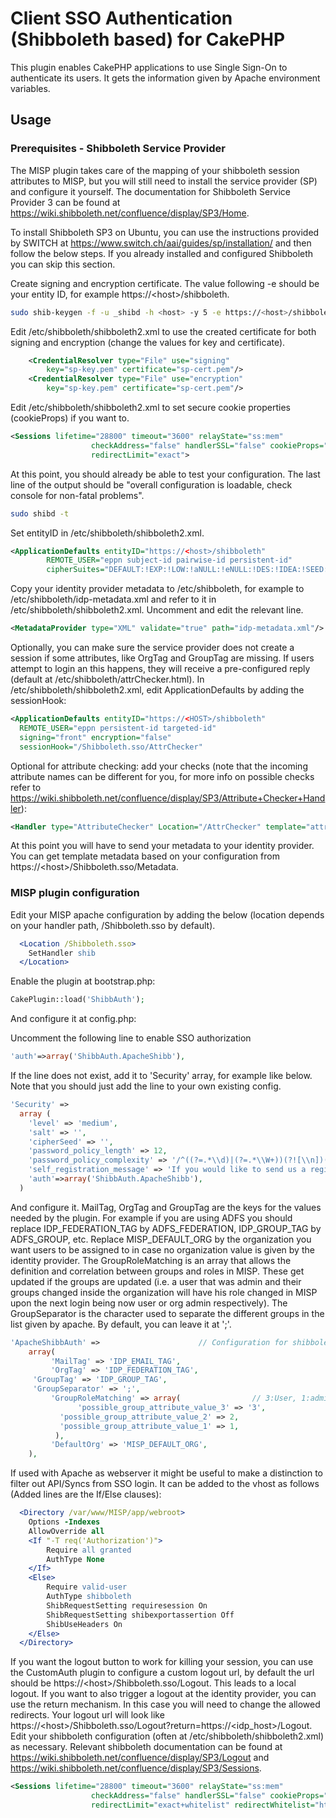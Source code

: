 # Client SSO Authentication (Shibboleth based) for CakePHP

This plugin enables CakePHP applications to use Single Sign-On to authenticate its users. It gets the information given by Apache environment variables.


## Usage

### Prerequisites - Shibboleth Service Provider
The MISP plugin takes care of the mapping of your shibboleth session attributes to MISP, but you will still need to install the service provider (SP) and configure it yourself. The documentation for Shibboleth Service Provider 3 can be found at https://wiki.shibboleth.net/confluence/display/SP3/Home.

To install Shibboleth SP3 on Ubuntu, you can use the instructions provided by SWITCH at https://www.switch.ch/aai/guides/sp/installation/ and then follow the below steps. If you already installed and configured Shibboleth you can skip this section.

Create signing and encryption certificate. The value following -e should be your entity ID, for example https://&lt;host&gt;/shibboleth.
```bash
sudo shib-keygen -f -u _shibd -h <host> -y 5 -e https://<host>/shibboleth -o /etc/shibboleth
```

Edit /etc/shibboleth/shibboleth2.xml to use the created certificate for both signing and encryption (change the values for key and certificate).
```xml
    <CredentialResolver type="File" use="signing"
        key="sp-key.pem" certificate="sp-cert.pem"/>
    <CredentialResolver type="File" use="encryption"
        key="sp-key.pem" certificate="sp-cert.pem"/>
```

Edit /etc/shibboleth/shibboleth2.xml to set secure cookie properties (cookieProps) if you want to.
```xml
<Sessions lifetime="28800" timeout="3600" relayState="ss:mem"
                  checkAddress="false" handlerSSL="false" cookieProps="https"
                  redirectLimit="exact">
```

At this point, you should already be able to test your configuration. The last line of the output should be "overall configuration is loadable, check console for non-fatal problems".
```bash
sudo shibd -t
```

Set entityID in /etc/shibboleth/shibboleth2.xml.
```xml
<ApplicationDefaults entityID="https://<host>/shibboleth"
        REMOTE_USER="eppn subject-id pairwise-id persistent-id"
        cipherSuites="DEFAULT:!EXP:!LOW:!aNULL:!eNULL:!DES:!IDEA:!SEED:!RC4:!3DES:!kRSA:!SSLv2:!SSLv3:!TLSv1:!TLSv1.1">
```

Copy your identity provider metadata to /etc/shibboleth, for example to /etc/shibboleth/idp-metadata.xml and refer to it in /etc/shibboleth/shibboleth2.xml. Uncomment and edit the relevant line.
```xml
<MetadataProvider type="XML" validate="true" path="idp-metadata.xml"/>
```

Optionally, you can make sure the service provider does not create a session if some attributes, like OrgTag and GroupTag are missing. If users attempt to login an this happens, they will receive a pre-configured reply (default at /etc/shibboleth/attrChecker.html).
In /etc/shibboleth/shibboleth2.xml, edit ApplicationDefaults by adding the sessionHook:
```xml
<ApplicationDefaults entityID="https://<HOST>/shibboleth"
  REMOTE_USER="eppn persistent-id targeted-id"
  signing="front" encryption="false"
  sessionHook="/Shibboleth.sso/AttrChecker"
```
Optional for attribute checking: add your checks (note that the incoming attribute names can be different for you, for more info on possible checks refer to https://wiki.shibboleth.net/confluence/display/SP3/Attribute+Checker+Handler):
```xml
<Handler type="AttributeChecker" Location="/AttrChecker" template="attrChecker.html" attributes="OrgTag GroupTag" flushSession="true"/>
```

At this point you will have to send your metadata to your identity provider. You can get template metadata based on your configuration from https://&lt;host&gt;/Shibboleth.sso/Metadata.

### MISP plugin configuration

Edit your MISP apache configuration by adding the below (location depends on your handler path, /Shibboleth.sso by default).
```Apache
  <Location /Shibboleth.sso>
    SetHandler shib
  </Location>
```

Enable the plugin at bootstrap.php:

```php
CakePlugin::load('ShibbAuth');
```

And configure it at config.php:

Uncomment the following line to enable SSO authorization
```php
'auth'=>array('ShibbAuth.ApacheShibb'),
```

If the line does not exist, add it to 'Security' array, for example like below. Note that you should just add the line to your own existing config.
```php
'Security' =>
  array (
    'level' => 'medium',
    'salt' => '',
    'cipherSeed' => '',
    'password_policy_length' => 12,
    'password_policy_complexity' => '/^((?=.*\\d)|(?=.*\\W+))(?![\\n])(?=.*[A-Z])(?=.*[a-z]).*$|.{16,}/',
    'self_registration_message' => 'If you would like to send us a registration request, please fill out the form below. Make sure you fill out as much information as possible in order to ease the task of the administrators.',
    'auth'=>array('ShibbAuth.ApacheShibb'),
  )
```

And configure it. MailTag, OrgTag and GroupTag are the keys for the values needed by the plugin.
For example if you are using ADFS you should replace IDP_FEDERATION_TAG by ADFS_FEDERATION, IDP_GROUP_TAG by ADFS_GROUP, etc.
Replace MISP_DEFAULT_ORG by the organization you want users to be assigned to in case no organization value is given by the identity provider.
The GroupRoleMatching is an array that allows the definition and correlation between groups and roles in MISP. These get updated
if the groups are updated (i.e. a user that was admin and their groups changed inside the organization will have his role changed in MISP
upon the next login being now user or org admin respectively). The GroupSeparator is the character used to separate the different groups
in the list given by apache. By default, you can leave it at ';'.

```php
'ApacheShibbAuth' =>                      // Configuration for shibboleth authentication
    array(
         'MailTag' => 'IDP_EMAIL_TAG',
         'OrgTag' => 'IDP_FEDERATION_TAG',
	 'GroupTag' => 'IDP_GROUP_TAG',
	 'GroupSeparator' => ';',
         'GroupRoleMatching' => array(                // 3:User, 1:admin. May be good to set "1" for the first user
               'possible_group_attribute_value_3' => '3',
	       'possible_group_attribute_value_2' => 2,
	       'possible_group_attribute_value_1' => 1,
          ),
         'DefaultOrg' => 'MISP_DEFAULT_ORG',
    ),
```
If used with Apache as webserver it might be useful to make a distinction to filter out API/Syncs from SSO login. It can be added to the vhost as follows (Added lines are the If/Else clauses):

```Apache
  <Directory /var/www/MISP/app/webroot>
    Options -Indexes
    AllowOverride all
    <If "-T req('Authorization')">
        Require all granted
        AuthType None
    </If>
    <Else>
        Require valid-user
        AuthType shibboleth
        ShibRequestSetting requiresession On
        ShibRequestSetting shibexportassertion Off
        ShibUseHeaders On
    </Else>
  </Directory>
```

If you want the logout button to work for killing your session, you can use the CustomAuth plugin to configure a custom logout url, by default the url should be https://&lt;host&gt;/Shibboleth.sso/Logout. This leads to a local logout. If you want to also trigger a logout at the identity provider, you can use the return mechanism. In this case you will need to change the allowed redirects. Your logout url will look like https://&lt;host&gt;/Shibboleth.sso/Logout?return=https://<idp_host>/Logout. Edit your shibboleth configuration (often at /etc/shibboleth/shibboleth2.xml) as necessary. Relevant shibboleth documentation can be found at https://wiki.shibboleth.net/confluence/display/SP3/Logout and https://wiki.shibboleth.net/confluence/display/SP3/Sessions.
```xml
<Sessions lifetime="28800" timeout="3600" relayState="ss:mem"
                  checkAddress="false" handlerSSL="false" cookieProps="https"
                  redirectLimit="exact+whitelist" redirectWhitelist="https://<idp_host>">
```


